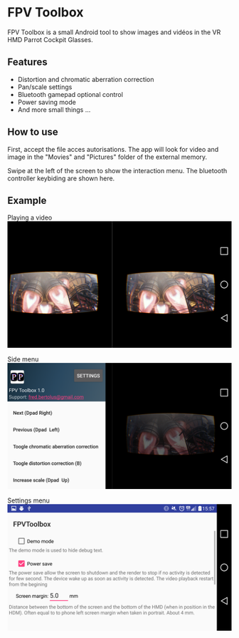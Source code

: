 # FPV Toolbox

FPV Toolbox is a small Android tool to show images and vidéos in the VR HMD Parrot Cockpit Glasses.

## Features

* Distortion and chromatic aberration correction
* Pan/scale settings
* Bluetooth gamepad optional control
* Power saving mode
* And more small things ...

## How to use

First, accept the file acces autorisations. The app will look for video and image in the "Movies" and "Pictures" folder of the external memory.

Swipe at the left of the screen to show the interaction menu. The bluetooth controller keybiding are shown here.

## Example

Playing a video
![FPV Toolbox playing a video](https://raw.githubusercontent.com/niavok/fpvtoolbox/master/screenshots/fpv_toolbox.png)

Side menu
![FPV Toolbox side menu](https://raw.githubusercontent.com/niavok/fpvtoolbox/master/screenshots/fpv_toolbox_side.png)

Settings menu
![FPV Toolbox settings](https://raw.githubusercontent.com/niavok/fpvtoolbox/master/screenshots/fpv_toolbox_settings.png)
